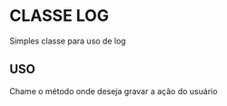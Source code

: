 # CLASSE LOG
Simples classe para uso de log

## USO

Chame o método onde deseja gravar a ação do usuário
